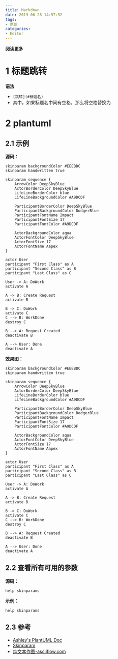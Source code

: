 ```yaml
---
title: Markdown
date: 2019-06-28 14:57:52
tags: 
- 原创
categories: 
- Editor
---
```


__阅读更多__

<!--more-->

# 1 标题跳转

__语法__

* `[跳转](#标题名)`
* 其中，如果标题名中间有空格，那么将空格替换为`-`

# 2 plantuml

## 2.1 示例

__源码：__

```
skinparam backgroundColor #EEEBDC
skinparam handwritten true

skinparam sequence {
	ArrowColor DeepSkyBlue
	ActorBorderColor DeepSkyBlue
	LifeLineBorderColor blue
	LifeLineBackgroundColor #A9DCDF
	
	ParticipantBorderColor DeepSkyBlue
	ParticipantBackgroundColor DodgerBlue
	ParticipantFontName Impact
	ParticipantFontSize 17
	ParticipantFontColor #A9DCDF
	
	ActorBackgroundColor aqua
	ActorFontColor DeepSkyBlue
	ActorFontSize 17
	ActorFontName Aapex
}

actor User
participant "First Class" as A
participant "Second Class" as B
participant "Last Class" as C

User -> A: DoWork
activate A

A -> B: Create Request
activate B

B -> C: DoWork
activate C
C --> B: WorkDone
destroy C

B --> A: Request Created
deactivate B

A --> User: Done
deactivate A
```

__效果图：__

```plantuml
skinparam backgroundColor #EEEBDC
skinparam handwritten true

skinparam sequence {
	ArrowColor DeepSkyBlue
	ActorBorderColor DeepSkyBlue
	LifeLineBorderColor blue
	LifeLineBackgroundColor #A9DCDF
	
	ParticipantBorderColor DeepSkyBlue
	ParticipantBackgroundColor DodgerBlue
	ParticipantFontName Impact
	ParticipantFontSize 17
	ParticipantFontColor #A9DCDF
	
	ActorBackgroundColor aqua
	ActorFontColor DeepSkyBlue
	ActorFontSize 17
	ActorFontName Aapex
}

actor User
participant "First Class" as A
participant "Second Class" as B
participant "Last Class" as C

User -> A: DoWork
activate A

A -> B: Create Request
activate B

B -> C: DoWork
activate C
C --> B: WorkDone
destroy C

B --> A: Request Created
deactivate B

A --> User: Done
deactivate A
```

## 2.2 查看所有可用的参数

__源码：__

```
help skinparams
```

__示例：__

```plantuml
help skinparams
```

## 2.3 参考

* [Ashley's PlantUML Doc](https://plantuml-documentation.readthedocs.io/en/latest/formatting/all-skin-params.html)
* [Skinparam](http://plantuml.com/zh/skinparam)
* [纯文本作图-asciiflow.com](http://asciiflow.com/)